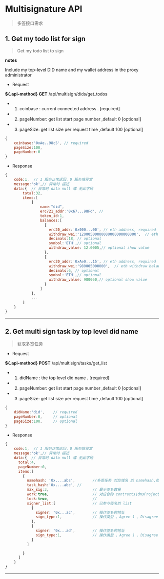 # Multisignature API <!-- {docsify-ignore} -->

> 多签接口需求






## 1. Get my todo list for sign

> Get my todo list to sign 

**notes**

  Include my top-level DID name and my wallet address in the proxy administrator


- Request

**${.api-method} GET** /api/multisign/dids/get_todos

<!-- tabs:start -->

<!-- tab:API document -->
- 1. coinbase : current connected address . [required]
- 2. pageNumber: get list start page number ,default 0 [optional]
- 3. pageSize: get list size per request time ,default 100  [optional]

<!-- tab: JSON -->

```js
{
    coinbase:'0xAe..98c5', // required
    pageSize:100,
    pageNumber:0
}
```
<!-- tabs:end -->

- Response

```js
{
    code:1,  // 1 服务正常返回，0 服务端异常
    message:'ok',// 异常时 描述
    data:{  // 异常时 data null 或 无此字段
        total:32,
        items:[
            {
                name:"did",
                erc721_addr:'0x67...98Fd', //
                token_id:1,
                balances:[
                  {
                    erc20_addr:'0x000...00', // eth address, required
                    withdraw_wei:'12000500000000000000000000',  // eth withdraw balance, wei  required
                    decimals:18, // optional
                    symbol:'ETH',// optional
                    withdraw_value: 12.0005,// optional show value 
                  },
                  {
                    erc20_addr:'0xAe0...15', // eth address, required
                    withdraw_wei:'980005000000',  // eth withdraw balance, wei  required
                    decimals:6, // optional
                    symbol:'ETH',// optional
                    withdraw_value: 980050,// optional show value 
                  }
                ]
            },
            ...
        ]
    }
}
```

----

## 2. Get multi sign task by top level did name

> 获取多签任务

- Request

**${.api-method} POST** /api/multisign/tasks/get_list

<!-- tabs:start -->

<!-- tab:API document -->
- 1. didName : the top level did name . [required]
- 2. pageNumber: get list start page number ,default 0 [optional]
- 3. pageSize: get list size per request time ,default 100  [optional]
 
<!-- tab: JSON -->

```js
{
    didName:'did',    // required
    pageNumber:0,     // optional
    pageSize:100,     // optional
}
```
<!-- tabs:end -->

- Response

```js
{
    code:1,  // 1 服务正常返回，0 服务端异常
    message:'ok',// 异常时 描述
    data:{  // 异常时 data null 或 无此字段
      total:4,
      pageNumber:0,
      items:[
        {
          namehash: '0x....abs',        //多签任务 对应域名 的 namehash,如 `did` hash   
          task_hash:'0x....abc', //
          max_sig:3,                    // 最少签名数量
          work:true,                    // 对应合约 contracts\dnsProject\multisig\LibMultiSig.sol work 
          lock:true,                    // 
          signer_list:[                 // 已参与签名的 list 
            {
              signer: '0x...ac',        // 操作签名的地址
              sign_type:1,              // 操作类型 ，Agree 1 ，Disagree： 0
            },
            {
              signer: '0x...ad',        // 操作签名的地址
              sign_type:1,              // 操作类型 ，Agree 1 ，Disagree： 0
            }
          ]                

        }
      ]
    }
}
```

----







